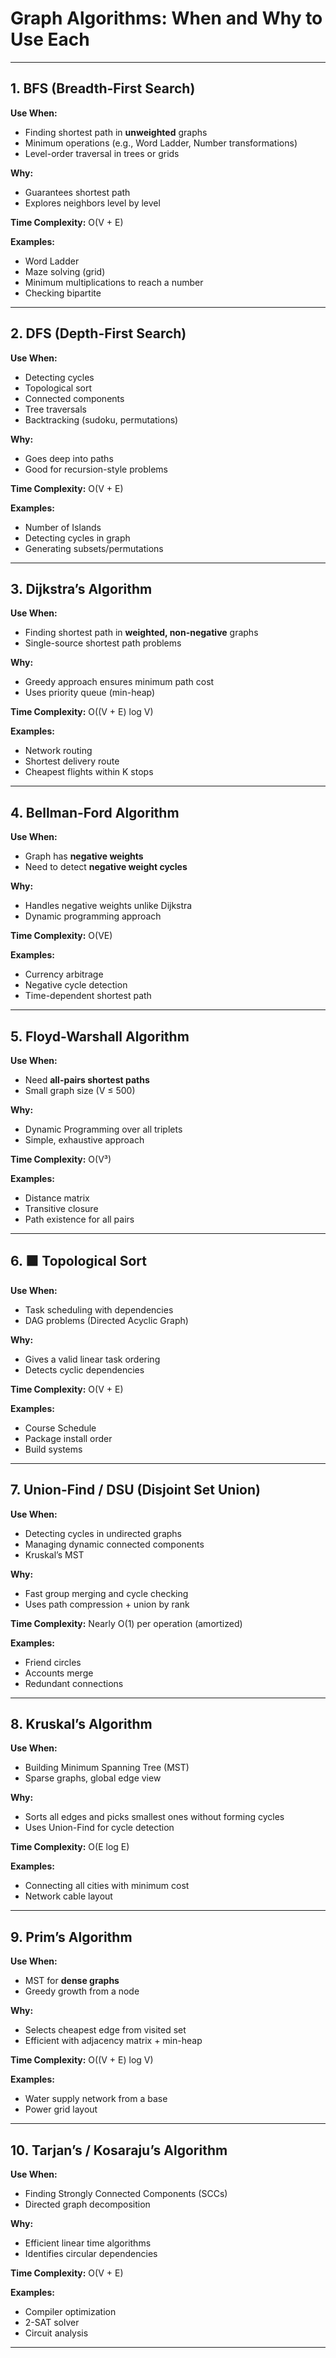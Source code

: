 #  Graph Algorithms: When and Why to Use Each

---

## 1. BFS (Breadth-First Search)
**Use When:**
- Finding shortest path in **unweighted** graphs
- Minimum operations (e.g., Word Ladder, Number transformations)
- Level-order traversal in trees or grids

**Why:**
- Guarantees shortest path
- Explores neighbors level by level

**Time Complexity:** O(V + E)

**Examples:**
- Word Ladder
- Maze solving (grid)
- Minimum multiplications to reach a number
- Checking bipartite

---

## 2. DFS (Depth-First Search)
**Use When:**
- Detecting cycles
- Topological sort
- Connected components
- Tree traversals
- Backtracking (sudoku, permutations)

**Why:**
- Goes deep into paths
- Good for recursion-style problems

**Time Complexity:** O(V + E)

**Examples:**
- Number of Islands
- Detecting cycles in graph
- Generating subsets/permutations

---

## 3. Dijkstra’s Algorithm
**Use When:**
- Finding shortest path in **weighted, non-negative** graphs
- Single-source shortest path problems

**Why:**
- Greedy approach ensures minimum path cost
- Uses priority queue (min-heap)

**Time Complexity:** O((V + E) log V)

**Examples:**
- Network routing
- Shortest delivery route
- Cheapest flights within K stops

---

## 4. Bellman-Ford Algorithm
**Use When:**
- Graph has **negative weights**
- Need to detect **negative weight cycles**

**Why:**
- Handles negative weights unlike Dijkstra
- Dynamic programming approach

**Time Complexity:** O(VE)

**Examples:**
- Currency arbitrage
- Negative cycle detection
- Time-dependent shortest path

---

## 5. Floyd-Warshall Algorithm
**Use When:**
- Need **all-pairs shortest paths**
- Small graph size (V ≤ 500)

**Why:**
- Dynamic Programming over all triplets
- Simple, exhaustive approach

**Time Complexity:** O(V³)

**Examples:**
- Distance matrix
- Transitive closure
- Path existence for all pairs

---

## 6. 🟧 Topological Sort
**Use When:**
- Task scheduling with dependencies
- DAG problems (Directed Acyclic Graph)

**Why:**
- Gives a valid linear task ordering
- Detects cyclic dependencies

**Time Complexity:** O(V + E)

**Examples:**
- Course Schedule
- Package install order
- Build systems

---

## 7. Union-Find / DSU (Disjoint Set Union)
**Use When:**
- Detecting cycles in undirected graphs
- Managing dynamic connected components
- Kruskal’s MST

**Why:**
- Fast group merging and cycle checking
- Uses path compression + union by rank

**Time Complexity:** Nearly O(1) per operation (amortized)

**Examples:**
- Friend circles
- Accounts merge
- Redundant connections

---

## 8. Kruskal’s Algorithm
**Use When:**
- Building Minimum Spanning Tree (MST)
- Sparse graphs, global edge view

**Why:**
- Sorts all edges and picks smallest ones without forming cycles
- Uses Union-Find for cycle detection

**Time Complexity:** O(E log E)

**Examples:**
- Connecting all cities with minimum cost
- Network cable layout

---

## 9. Prim’s Algorithm
**Use When:**
- MST for **dense graphs**
- Greedy growth from a node

**Why:**
- Selects cheapest edge from visited set
- Efficient with adjacency matrix + min-heap

**Time Complexity:** O((V + E) log V)

**Examples:**
- Water supply network from a base
- Power grid layout

---

## 10. Tarjan’s / Kosaraju’s Algorithm
**Use When:**
- Finding Strongly Connected Components (SCCs)
- Directed graph decomposition

**Why:**
- Efficient linear time algorithms
- Identifies circular dependencies

**Time Complexity:** O(V + E)

**Examples:**
- Compiler optimization
- 2-SAT solver
- Circuit analysis

---
